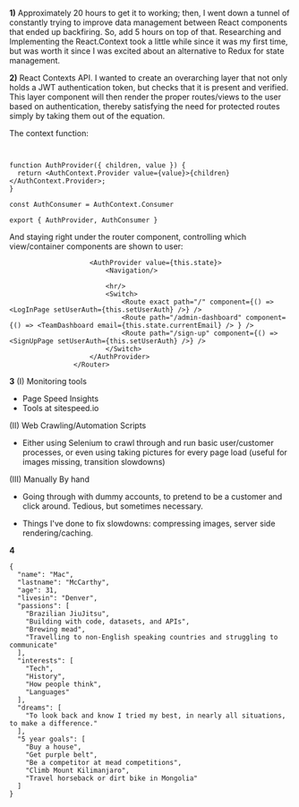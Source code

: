 **1)**
Approximately 20 hours to get it to working; then, I went down a tunnel of constantly trying to improve data management between React components that ended up backfiring. So, add 5 hours on top of that. Researching and Implementing the React.Context took a little while since it was my first time, but was worth it since I was excited about an alternative to Redux for state management.

**2)**
React Contexts API. I wanted to create an overarching layer that not only holds a JWT authentication token, but checks that it is present and verified. This layer component will then render the proper routes/views to the user based on authentication, thereby satisfying the need for protected routes simply by taking them out of the equation.

The context function:

```const AuthContext = React.createContext()


function AuthProvider({ children, value }) {
  return <AuthContext.Provider value={value}>{children}</AuthContext.Provider>;
}

const AuthConsumer = AuthContext.Consumer

export { AuthProvider, AuthConsumer }
```

And staying right under the router component, controlling which view/container components are shown to user:

```<Router>
					<AuthProvider value={this.state}>
						<Navigation/>

						<hr/>
						<Switch>
							<Route exact path="/" component={() => <LogInPage setUserAuth={this.setUserAuth} />} />
							<Route path="/admin-dashboard" component={() => <TeamDashboard email={this.state.currentEmail} /> } />
							<Route path="/sign-up" component={() => <SignUpPage setUserAuth={this.setUserAuth} />} />
						</Switch>
					</AuthProvider>
				</Router>
```
**3**
(I) Monitoring tools
-  Page Speed Insights
- Tools at sitespeed.io

(II) Web Crawling/Automation Scripts
- Either using Selenium to crawl through and run basic user/customer processes, or even using taking pictures for every page load (useful for images missing, transition slowdowns)

(III) Manually By hand
- Going through with dummy accounts, to pretend to be a customer and click around. Tedious, but sometimes necessary.

- Things I've done to fix slowdowns: compressing images, server side rendering/caching.

**4**
```
{
  "name": "Mac",
  "lastname": "McCarthy",
  "age": 31,
  "livesin": "Denver",
  "passions": [
    "Brazilian JiuJitsu",
    "Building with code, datasets, and APIs",
    "Brewing mead",
    "Travelling to non-English speaking countries and struggling to communicate"
  ],
  "interests": [
    "Tech",
    "History",
    "How people think",
    "Languages"
  ],
  "dreams": [
    "To look back and know I tried my best, in nearly all situations, to make a difference."
  ],
  "5 year goals": [
    "Buy a house",
    "Get purple belt",
    "Be a competitor at mead competitions",
    "Climb Mount Kilimanjaro",
    "Travel horseback or dirt bike in Mongolia"
  ]
}
```



